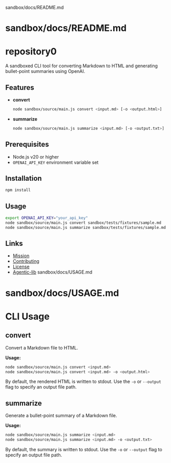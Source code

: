 sandbox/docs/README.md
# sandbox/docs/README.md
# repository0

A sandboxed CLI tool for converting Markdown to HTML and generating bullet-point summaries using OpenAI.

## Features

- **convert**  
  ```sh
  node sandbox/source/main.js convert <input.md> [-o <output.html>]
  ```
- **summarize**  
  ```sh
  node sandbox/source/main.js summarize <input.md> [-o <output.txt>]
  ```

## Prerequisites

- Node.js v20 or higher  
- `OPENAI_API_KEY` environment variable set

## Installation

```sh
npm install
```

## Usage

```sh
export OPENAI_API_KEY="your_api_key"
node sandbox/source/main.js convert sandbox/tests/fixtures/sample.md
node sandbox/source/main.js summarize sandbox/tests/fixtures/sample.md -o summary.txt
```

## Links

- [Mission](../../MISSION.md)
- [Contributing](../../CONTRIBUTING.md)
- [License](../../LICENSE.md)
- [Agentic-lib](https://github.com/xn-intenton-z2a/agentic-lib)
sandbox/docs/USAGE.md
# sandbox/docs/USAGE.md
# CLI Usage

## convert

Convert a Markdown file to HTML.

**Usage:**

```sh
node sandbox/source/main.js convert <input.md>
node sandbox/source/main.js convert <input.md> -o <output.html>
```

By default, the rendered HTML is written to stdout. Use the `-o` or `--output` flag to specify an output file path.

## summarize

Generate a bullet-point summary of a Markdown file.

**Usage:**

```sh
node sandbox/source/main.js summarize <input.md>
node sandbox/source/main.js summarize <input.md> -o <output.txt>
```

By default, the summary is written to stdout. Use the `-o` or `--output` flag to specify an output file path.
